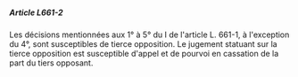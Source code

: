 ##### Article L661-2

Les décisions mentionnées aux 1° à 5° du I de l'article L. 661-1, à l'exception du 4°, sont susceptibles de tierce opposition. Le jugement statuant sur la tierce opposition est susceptible d'appel et de pourvoi en cassation de la part du tiers opposant.

